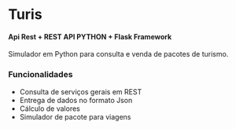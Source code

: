 # Turis
#### Api Rest + REST API PYTHON + Flask Framework

Simulador em Python para consulta e venda de pacotes de turismo.

### Funcionalidades

- Consulta de serviços gerais em REST
- Entrega de dados no formato Json
- Cálculo de valores
- Simulador de pacote para viagens
